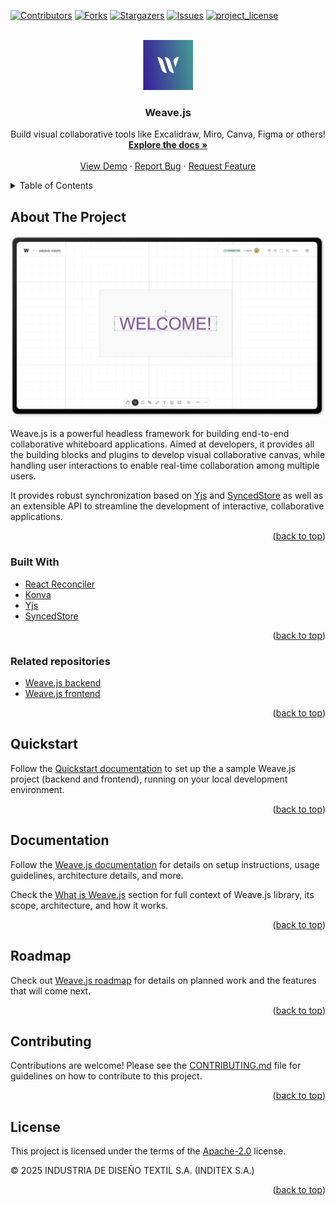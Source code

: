 <!--
SPDX-FileCopyrightText: 2025 2025 INDUSTRIA DE DISEÑO TEXTIL S.A. (INDITEX S.A.)

SPDX-License-Identifier: Apache-2.0
-->

<!-- Improved compatibility of back to top link: See: https://github.com/othneildrew/Best-README-Template/pull/73 -->

<a id="readme-top"></a>

<!-- PROJECT SHIELDS -->

[![Contributors][contributors-shield]][contributors-url]
[![Forks][forks-shield]][forks-url]
[![Stargazers][stars-shield]][stars-url]
[![Issues][issues-shield]][issues-url]
[![project_license][license-shield]][license-url]

<!-- PROJECT LOGO -->
<br />
<div align="center">
  <a href="https://github.com/InditexTech/weavejs">
    <img src="images/logo.png" alt="Logo" width="80" height="80">
  </a>

<h3 align="center">Weave.js</h3>

  <p align="center">
    Build visual collaborative tools like Excalidraw, Miro, Canva, Figma or others!
    <br />
    <a href="https://stunning-enigma-169l5kv.pages.github.io/docs/main/"><strong>Explore the docs »</strong></a>
    <br />
    <br />
    <a href="https://weavejs.cloud.inditex.com/">View Demo</a>
    &middot;
    <a href="https://github.com/InditexTech/weavejs/issues/new?labels=bug&template=bug-report.md">Report Bug</a>
    &middot;
    <a href="https://github.com/InditexTech/weavejs/issues/new?labels=enhancement&template=feature-request.md">Request Feature</a>
  </p>
</div>

<!-- TABLE OF CONTENTS -->
<details>
  <summary>Table of Contents</summary>
  <ol>
    <li>
      <a href="#about-the-project">About The Project</a>
      <ul>
        <li><a href="#built-with">Built With</a></li>
        <li><a href="#related-repositories">Related repositories</a></li>
      </ul>
    </li>
    <li><a href="#quickstart">Quickstart</a></li>
    <li>
      <a href="#development">Development</a>
      <ul>
        <li><a href="#pre-requisites">Prerequisites</a></li>
        <li><a href="#way-of-work">Way of Work</a></li>
      </ul>
    </li>
    <li><a href="#documentation">Documentation</a></li>
    <li><a href="#roadmap">Roadmap</a></li>
    <li><a href="#contributing">Contributing</a></li>
    <li><a href="#license">License</a></li>
    <li><a href="#contact">Contact</a></li>
  </ol>
</details>

<!-- ABOUT THE PROJECT -->

## About The Project

[![Weave.js Screen Shot][product-screenshot]](images/screenshot.png)

Weave.js is a powerful headless framework for building end-to-end collaborative whiteboard applications. Aimed at developers, it provides all the building blocks and plugins to develop visual collaborative canvas, while handling user interactions to enable real-time collaboration among multiple users.

It provides robust synchronization based on [Yjs](https://yjs.dev/) and [SyncedStore](https://syncedstore.org/docs/) as well as an extensible API to streamline the development of interactive, collaborative applications.

<p align="right">(<a href="#readme-top">back to top</a>)</p>

### Built With

- [React Reconciler][ReactReconciler-url]
- [Konva](https://konvajs.org/)
- [Yjs](https://yjs.dev/)
- [SyncedStore](https://syncedstore.org/docs/)

<p align="right">(<a href="#readme-top">back to top</a>)</p>

### Related repositories

- [Weave.js backend](https://github.com/InditexTech/weavejs-backend)
- [Weave.js frontend](https://github.com/InditexTech/weavejs-frontend)

<p align="right">(<a href="#readme-top">back to top</a>)</p>

<!-- GETTING STARTED -->

## Quickstart

Follow the [Quickstart documentation][docs-quick-start-url] to set up the a sample Weave.js project (backend and frontend), running on your local development environment.

<p align="right">(<a href="#readme-top">back to top</a>)</p>

<!-- DOCUMENTATION -->

## Documentation

Follow the [Weave.js documentation][docs-url] for details on setup instructions, usage guidelines, architecture details, and more.

Check the [What is Weave.js][docs-what-is-weave-url] section for full context of Weave.js library, its scope, architecture, and how it works.

<p align="right">(<a href="#readme-top">back to top</a>)</p>

<!-- ROADMAP -->

## Roadmap

Check out [Weave.js roadmap][docs-roadmap-url] for details on planned work and the features that will come next.

<p align="right">(<a href="#readme-top">back to top</a>)</p>

<!-- CONTRIBUTING -->

## Contributing

Contributions are welcome! Please see the [CONTRIBUTING.md](CONTRIBUTING.md) file for guidelines on how to contribute to this project.

<p align="right">(<a href="#readme-top">back to top</a>)</p>

<!-- ### Top contributors:

<a href="https://github.com/InditexTech/weavejs/graphs/contributors">
  <img src="https://contrib.rocks/image?repo=InditexTech/weavejs" alt="contrib.rocks image" />
</a> -->

<!-- LICENSE -->

## License

This project is licensed under the terms of the [Apache-2.0](LICENSE) license.

© 2025 INDUSTRIA DE DISEÑO TEXTIL S.A. (INDITEX S.A.)

<p align="right">(<a href="#readme-top">back to top</a>)</p>

<!-- CONTACT -->

<!-- ## Contact

Jesus Manuel Piñeiro Cid - jesusmpc@inditex.com

Project Link: [https://github.com/InditexTech/weavejs](https://github.com/InditexTech/weavejs)

<p align="right">(<a href="#readme-top">back to top</a>)</p> -->

<!-- MARKDOWN LINKS & IMAGES -->
<!-- https://www.markdownguide.org/basic-syntax/#reference-style-links -->

[contributors-shield]: https://img.shields.io/github/contributors/InditexTech/weavejs.svg?style=for-the-badge
[contributors-url]: https://github.com/InditexTech/weavejs/graphs/contributors
[forks-shield]: https://img.shields.io/github/forks/InditexTech/weavejs.svg?style=for-the-badge
[forks-url]: https://github.com/InditexTech/weavejs/network/members
[stars-shield]: https://img.shields.io/github/stars/InditexTech/weavejs.svg?style=for-the-badge
[stars-url]: https://github.com/InditexTech/weavejs/stargazers
[issues-shield]: https://img.shields.io/github/issues/InditexTech/weavejs.svg?style=for-the-badge
[docs-url]: https://stunning-enigma-169l5kv.pages.github.io
[docs-what-is-weave-url]: https://stunning-enigma-169l5kv.pages.github.io/docs/main/architecture
[docs-quick-start-url]: https://stunning-enigma-169l5kv.pages.github.io/docs/main/quickstart
[docs-roadmap-url]: https://stunning-enigma-169l5kv.pages.github.io/docs/main/roadmap
[issues-url]: https://github.com/InditexTech/weavejs/issues
[license-shield]: https://img.shields.io/github/license/InditexTech/weavejs.svg?style=for-the-badge
[license-url]: https://github.com/InditexTech/weavejs/blob/master/LICENSE.txt
[product-screenshot]: images/screenshot.png
[Konva-url]: https://github.com/konvajs/konva
[Yjs-url]: https://github.com/yjs/yjs
[SyncedStore-url]: https://github.com/yousefed/SyncedStore
[ReactReconciler-url]: https://github.com/facebook/react/tree/main/packages/react-reconciler
